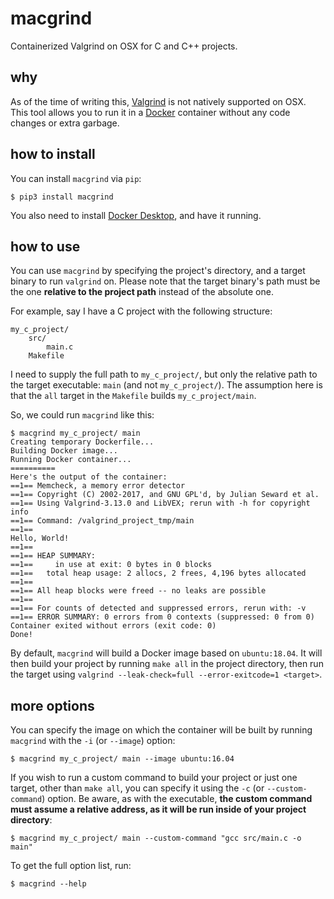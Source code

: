 # macgrind

Containerized Valgrind on OSX for C and C++ projects.


## why

As of the time of writing this, [Valgrind](https://www.valgrind.org/) is not natively supported on OSX. This tool
allows you to run it in a [Docker](https://www.docker.com/) container without any code changes or extra garbage.


## how to install

You can install `macgrind` via `pip`:

```text
$ pip3 install macgrind
```

You also need to install [Docker Desktop](https://www.docker.com/products/docker-desktop), and have it running.


## how to use

You can use `macgrind` by specifying the project's directory, and a target binary to run `valgrind` on.
Please note that the target binary's path must be the one **relative to the project path** instead of the absolute one.

For example, say I have a C project with the following structure:

```text
my_c_project/
    src/
        main.c
    Makefile
```

I need to supply the full path to `my_c_project/`, but only the relative path to the target executable: `main` (and not
`my_c_project/`). The assumption here is that the `all` target in the `Makefile` builds `my_c_project/main`.

So, we could run `macgrind` like this:

```text
$ macgrind my_c_project/ main
Creating temporary Dockerfile...
Building Docker image...
Running Docker container...
==========
Here's the output of the container:
==1== Memcheck, a memory error detector
==1== Copyright (C) 2002-2017, and GNU GPL'd, by Julian Seward et al.
==1== Using Valgrind-3.13.0 and LibVEX; rerun with -h for copyright info
==1== Command: /valgrind_project_tmp/main
==1==
Hello, World!
==1==
==1== HEAP SUMMARY:
==1==     in use at exit: 0 bytes in 0 blocks
==1==   total heap usage: 2 allocs, 2 frees, 4,196 bytes allocated
==1==
==1== All heap blocks were freed -- no leaks are possible
==1==
==1== For counts of detected and suppressed errors, rerun with: -v
==1== ERROR SUMMARY: 0 errors from 0 contexts (suppressed: 0 from 0)
Container exited without errors (exit code: 0)
Done!
```

By default, `macgrind` will build a Docker image based on `ubuntu:18.04`. It will then build your project by running
`make all` in the project directory, then run the target using `valgrind --leak-check=full --error-exitcode=1
<target>`.

## more options

You can specify the image on which the container will be built by running `macgrind` with the `-i` (or `--image`)
option:

```text
$ macgrind my_c_project/ main --image ubuntu:16.04
```

If you wish to run a custom command to build your project or just one target, other than `make all`, you can specify
it using the `-c` (or `--custom-command`) option. Be aware, as with the executable, **the custom command must assume
a relative address, as it will be run inside of your project directory**:

```text
$ macgrind my_c_project/ main --custom-command "gcc src/main.c -o main"
```

To get the full option list, run:

```text
$ macgrind --help
```
